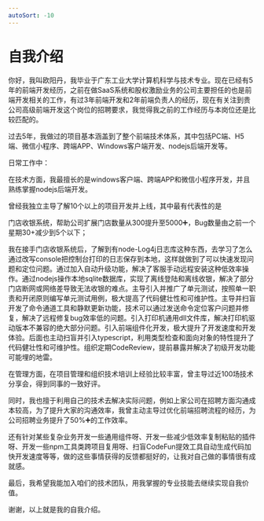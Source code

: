 ```yaml
---
autoSort: -10
---
```

# 自我介绍

你好，我叫欧阳丹，我毕业于广东工业大学计算机科学与技术专业。现在已经有5年的前端开发经历，之前在做SaaS系统和股权激励业务的公司主要担任的也是前端开发相关的工作，有过3年前端开发和2年前端负责人的经历，现在有关注到贵公司高级前端开发这个岗位的招聘要求，我觉得我之前的工作经历与本岗位还是比较匹配的。

过去5年，我做过的项目基本涵盖到了整个前端技术体系，其中包括PC端、H5端、微信小程序、跨端APP、Windows客户端开发、nodejs后端开发等。

日常工作中：

在技术方面，我最擅长的是windows客户端、跨端APP和微信小程序开发，并且熟练掌握nodejs后端开发。

曾经我独立主导了解10个以上的项目开发并上线，其中最有代表性的是

门店收银系统，帮助公司扩展门店数量从300提升至5000➕，Bug数量由之前一个星期30+减少到5个以下；

我在接手门店收银系统后，了解到有node-Log4j日志库这种东西，去学习了怎么通过改写console把控制台打印的日志保存到本地，这样就做到了可以快速发现问题和定位问题。通过加入自动升级功能，解决了客服手动远程安装这种低效率操作。通过nodejs操作本地sqlite数据库，实现了离线登陆和离线收银，解决了部分门店断网或网络差导致无法收银的难点。主导引入并推广了单元测试，按照单一职责和开闭原则编写单元测试用例，极大提高了代码健壮性和可维护性。主导并扫盲开发了命令通道工具和静默更新功能，技术可以通过发送命令定位客户问题并修复，解决了远程修复bug效率低的问题。引入打印机通用dll文件库，解决打印机驱动版本不兼容的绝大部分问题。引入前端组件化开发，极大提升了开发速度和开发体验。后面也主动扫盲并引入typescript，利用类型检查和面向对象的特性提升了代码健壮性和可维护性。组织定期CodeReview，提前暴露并解决了初级开发功能可能埋的地雷。

在管理方面，在项目管理和组织技术培训上经验比较丰富，曾主导过近100场技术分享会，得到同事的一致好评。

同时，我也擅于利用自己的技术去解决实际问题，例如上家公司在招聘方面沟通成本较高，为了提升大家的沟通效率，我曾主动主导过优化前端招聘流程的经历，为公司招聘业务提升了50%➕的工作效率。

还有针对某些复杂业务开发一些通用组件呀、开发一些减少低效率复制粘贴的插件呀、开发一些npm工具类跨项目复用呀、扫盲CodeFun提效工具自动生成代码加快开发速度等等，做的这些事情获得的反馈都挺好的，让我对自己做的事情很有成就感。

最后，我希望我能加入咱们的技术团队，用我掌握的专业技能去继续实现自我价值。

谢谢，以上就是我的自我介绍。

